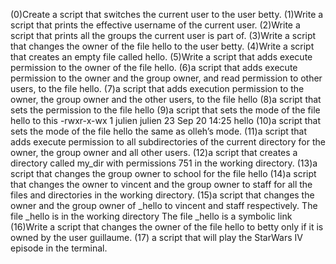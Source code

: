 (0)Create a script that switches the current user to the user betty. (1)Write a script that prints the effective username of the current user. (2)Write a script that prints all the groups the current user is part of. (3)Write a script that changes the owner of the file hello to the user betty. (4)Write a script that creates an empty file called hello. (5)Write a script that adds execute permission to the owner of the file hello. (6)a script that adds execute permission to the owner and the group owner, and read permission to other users, to the file hello. (7)a script that adds execution permission to the owner, the group owner and the other users, to the file hello (8)a script that sets the permission to the file hello (9)a script that sets the mode of the file hello to this -rwxr-x-wx 1 julien julien 23 Sep 20 14:25 hello (10)a script that sets the mode of the file hello the same as olleh’s mode. (11)a script that adds execute permission to all subdirectories of the current directory for the owner, the group owner and all other users. (12)a script that creates a directory called my_dir with permissions 751 in the working directory. (13)a script that changes the group owner to school for the file hello (14)a script that changes the owner to vincent and the group owner to staff for all the files and directories in the working directory. (15)a script that changes the owner and the group owner of _hello to vincent and staff respectively. The file _hello is in the working directory The file _hello is a symbolic link (16)Write a script that changes the owner of the file hello to betty only if it is owned by the user guillaume. (17) a script that will play the StarWars IV episode in the terminal.
